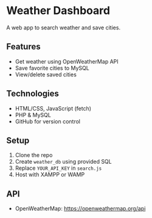 # Weather Dashboard

A web app to search weather and save cities.

## Features
- Get weather using OpenWeatherMap API
- Save favorite cities to MySQL
- View/delete saved cities

## Technologies
- HTML/CSS, JavaScript (fetch)
- PHP & MySQL
- GitHub for version control

## Setup
1. Clone the repo
2. Create `weather_db` using provided SQL
3. Replace `YOUR_API_KEY` in `search.js`
4. Host with XAMPP or WAMP

## API
- OpenWeatherMap: https://openweathermap.org/api